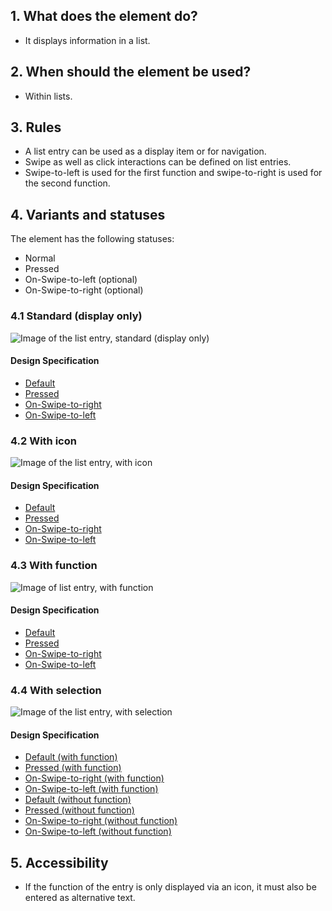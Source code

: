 ## 1. What does the element do?
*   It displays information in a list.

## 2. When should the element be used?
*   Within lists. 

## 3. Rules
*   A list entry can be used as a display item or for navigation.
*   Swipe as well as click interactions can be defined on list entries.
*   Swipe-to-left is used for the first function and swipe-to-right is used for the second function.

## 4. Variants and statuses
The element has the following statuses: 
*   Normal
*   Pressed
*   On-Swipe-to-left (optional)
*   On-Swipe-to-right (optional)

### 4.1 Standard (display only)
![Image of the list entry, standard (display only)](https://raw.githubusercontent.com/sbb-design-systems/design-system-mobile-documentation/doku-update/documentation/list-item/images/ME21_Standard.png 'class: image')

#### Design Specification
*   [Default](https://sbb.invisionapp.com/d/main#/console/14051805/313167015/inspect)
*   [Pressed](https://sbb.invisionapp.com/d/main#/console/14051805/313167016/inspect)
*   [On-Swipe-to-right](https://sbb.invisionapp.com/d/main#/console/14051805/313167014/inspect)
*   [On-Swipe-to-left](https://sbb.invisionapp.com/d/main#/console/14051805/313167013/inspect)

### 4.2 With icon
![Image of the list entry, with icon](https://raw.githubusercontent.com/sbb-design-systems/design-system-mobile-documentation/doku-update/documentation/list-item/images/ME21_Icon.png 'class: image')

#### Design Specification
*   [Default](https://sbb.invisionapp.com/d/main#/console/14051805/313167021/inspect)
*   [Pressed](https://sbb.invisionapp.com/d/main#/console/14051805/313167024/inspect)
*   [On-Swipe-to-right](https://sbb.invisionapp.com/d/main#/console/14051805/313167023/inspect)
*   [On-Swipe-to-left](https://sbb.invisionapp.com/d/main#/console/14051805/313167022/inspect)

### 4.3 With function
![Image of list entry, with function](https://raw.githubusercontent.com/sbb-design-systems/design-system-mobile-documentation/doku-update/documentation/list-item/images/ME21_Funktion.png 'class: image')

#### Design Specification
*   [Default](https://sbb.invisionapp.com/d/main#/console/14051805/313167017/inspect)
*   [Pressed](https://sbb.invisionapp.com/d/main#/console/14051805/313167020/inspect)
*   [On-Swipe-to-right](https://sbb.invisionapp.com/d/main#/console/14051805/313167019/inspect)
*   [On-Swipe-to-left](https://sbb.invisionapp.com/d/main#/console/14051805/313167018/inspect)

### 4.4 With selection
![Image of the list entry, with selection](https://raw.githubusercontent.com/sbb-design-systems/design-system-mobile-documentation/doku-update/documentation/list-item/images/ME21_Selektion.png 'class: image')

#### Design Specification
*   [Default (with function)](https://sbb.invisionapp.com/d/main#/console/14051805/313167025/inspect)
*   [Pressed (with function)](https://sbb.invisionapp.com/d/main#/console/14051805/313167028/inspect)
*   [On-Swipe-to-right (with function)](https://sbb.invisionapp.com/d/main#/console/14051805/313167027/inspect)
*   [On-Swipe-to-left (with function)](https://sbb.invisionapp.com/d/main#/console/14051805/313167026/inspect)
*   [Default (without function)](https://sbb.invisionapp.com/d/main#/console/14051805/313167029/inspect)
*   [Pressed (without function)](https://sbb.invisionapp.com/d/main#/console/14051805/313167032/inspect)
*   [On-Swipe-to-right (without function)](https://sbb.invisionapp.com/d/main#/console/14051805/313167031/inspect)
*   [On-Swipe-to-left (without function)](https://sbb.invisionapp.com/d/main#/console/14051805/313167030/inspect)

## 5. Accessibility
*   If the function of the entry is only displayed via an icon, it must also be entered as alternative text.